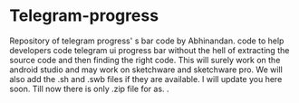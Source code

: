 # Telegram-progress
Repository of telegram progress' s bar code by Abhinandan.  code to help developers code telegram ui progress bar without the hell of extracting the source code and then finding the right code. This will surely work on the android studio and may work  on sketchware and sketchware pro. 
We will also add the .sh and .swb files if they are available. I will update you here soon. Till now there is only .zip file for as. 
  . 
